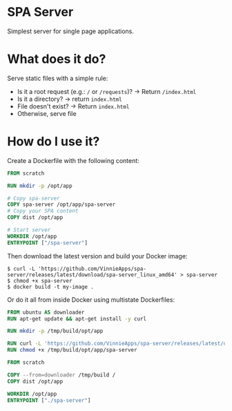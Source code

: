 # SPA Server

Simplest server for single page applications.

# What does it do?

Serve static files with a simple rule:

- Is it a root request (e.g.: `/` or `/requests`)? -> Return `/index.html`
- Is it a directory? -> return `index.html`
- File doesn't exist? -> Return `index.html`
- Otherwise, serve file

# How do I use it?

Create a Dockerfile with the following content:

```Dockerfile
FROM scratch

RUN mkdir -p /opt/app

# Copy spa-server
COPY spa-server /opt/app/spa-server
# Copy your SPA content
COPY dist /opt/app

# Start server
WORKDIR /opt/app
ENTRYPOINT ["/spa-server"]
```

Then download the latest version and build your Docker image:

```
$ curl -L 'https://github.com/VinnieApps/spa-server/releases/latest/download/spa-server_linux_amd64' > spa-server
$ chmod +x spa-server
$ docker build -t my-image .
```

Or do it all from inside Docker using multistate Dockerfiles:

```Dockerfile
FROM ubuntu AS downloader
RUN apt-get update && apt-get install -y curl

RUN mkdir -p /tmp/build/opt/app

RUN curl -L 'https://github.com/VinnieApps/spa-server/releases/latest/download/spa-server_linux_amd64' > /tmp/build/opt/app/spa-server
RUN chmod +x /tmp/build/opt/app/spa-server

FROM scratch

COPY --from=downloader /tmp/build /
COPY dist /opt/app

WORKDIR /opt/app
ENTRYPOINT ["./spa-server"]
```
